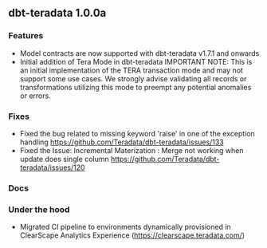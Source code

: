 ## dbt-teradata 1.0.0a

### Features
* Model contracts are now supported with dbt-teradata v1.7.1 and onwards
* Initial addition of Tera Mode in dbt-teradata 
  IMPORTANT NOTE: This is an initial implementation of the TERA transaction mode and may not support some use cases. 
  We strongly advise validating all records or transformations utilizing this mode to preempt any potential anomalies or errors.

### Fixes
* Fixed the bug related to missing keyword 'raise' in one of the exception handling 
 https://github.com/Teradata/dbt-teradata/issues/133
* Fixed the Issue: Incremental Materization : Merge not working when update does single column
  https://github.com/Teradata/dbt-teradata/issues/120

### Docs

### Under the hood
* Migrated CI pipeline to environments dynamically provisioned in ClearScape Analytics Experience (https://clearscape.teradata.com/)
